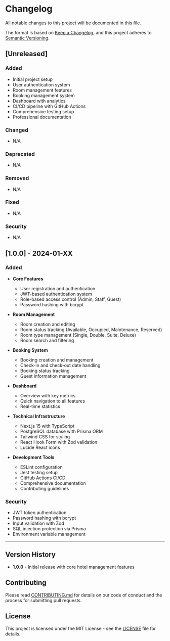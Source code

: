 # Changelog

All notable changes to this project will be documented in this file.

The format is based on [Keep a Changelog](https://keepachangelog.com/en/1.0.0/),
and this project adheres to [Semantic Versioning](https://semver.org/spec/v2.0.0.html).

## [Unreleased]

### Added
- Initial project setup
- User authentication system
- Room management features
- Booking management system
- Dashboard with analytics
- CI/CD pipeline with GitHub Actions
- Comprehensive testing setup
- Professional documentation

### Changed
- N/A

### Deprecated
- N/A

### Removed
- N/A

### Fixed
- N/A

### Security
- N/A

## [1.0.0] - 2024-01-XX

### Added
- **Core Features**
  - User registration and authentication
  - JWT-based authentication system
  - Role-based access control (Admin, Staff, Guest)
  - Password hashing with bcrypt

- **Room Management**
  - Room creation and editing
  - Room status tracking (Available, Occupied, Maintenance, Reserved)
  - Room type management (Single, Double, Suite, Deluxe)
  - Room search and filtering

- **Booking System**
  - Booking creation and management
  - Check-in and check-out date handling
  - Booking status tracking
  - Guest information management

- **Dashboard**
  - Overview with key metrics
  - Quick navigation to all features
  - Real-time statistics

- **Technical Infrastructure**
  - Next.js 15 with TypeScript
  - PostgreSQL database with Prisma ORM
  - Tailwind CSS for styling
  - React Hook Form with Zod validation
  - Lucide React icons

- **Development Tools**
  - ESLint configuration
  - Jest testing setup
  - GitHub Actions CI/CD
  - Comprehensive documentation
  - Contributing guidelines

### Security
- JWT token authentication
- Password hashing with bcrypt
- Input validation with Zod
- SQL injection protection via Prisma
- Environment variable management

---

## Version History

- **1.0.0** - Initial release with core hotel management features

## Contributing

Please read [CONTRIBUTING.md](CONTRIBUTING.md) for details on our code of conduct and the process for submitting pull requests.

## License

This project is licensed under the MIT License - see the [LICENSE](LICENSE) file for details. 